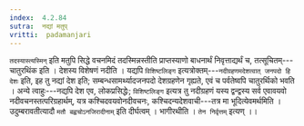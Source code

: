 ```yaml
---
index:  4.2.84
sutra:  नद्यां मतुप्
vritti:  padamanjari
---
```


`तदस्यास्त्यस्मिन्` इति मतुपि सिद्धे वचनमिदं तदस्मिन्नस्तीति प्राप्तस्याणो बाधनार्थं निवृत्ताद्यर्थं च, तत्सूचितम्---चातुरथिंक इति । देशस्य विशेषणं नदीति । यद्यपि `विशिष्टलिङ्ग` इत्यत्रोक्तम्---`नदीग्रहणमदेशत्वात् जनपदो हि देशः` इति, इह तु नद्यां देश इति; सम्बन्धसामर्थ्यादजनपदो देशग्रहणेन गृह्यते, एवं च पर्वतेष्वपि चातुरर्थिको भवति । अन्ये त्वाहुः---नद्यपि देश एव, लोकप्रसिद्धेः; `विशिष्टलिङ्ग` इत्यत्र तु नदीग्रहणं यस्य द्वन्द्वस्य सर्व एवावयवो नदीवचनस्तत्परिग्रहार्थम्, यत्र कश्चिदवयवोनदीवचनः, कश्चिदन्यदेशवाची---तत्र मा भूदित्येवमर्थमिति । उदुम्बरावतीत्यादौ `मतौ बह्वचोऽनजिरादीनाम्` इति दीर्घत्वम् । भागीरथीति । `तेन निर्वृत्तम्` इत्यण् ।।
